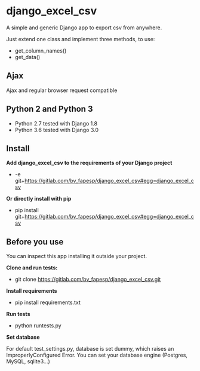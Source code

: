 # django_excel_csv

A simple and generic Django app to export csv from anywhere. 

Just extend one class and implement three methods, to use:
* get_column_names()
* get_data()


## Ajax
Ajax and regular browser request compatible


## Python 2 and Python 3
* Python 2.7 tested with Django 1.8
* Python 3.6 tested with Django 3.0



## Install 

**Add django_excel_csv to the requirements of your Django project**
* -e git+https://gitlab.com/bv_fapesp/django_excel_csv#egg=django_excel_csv

**Or directly install with pip**
* pip install git+https://gitlab.com/bv_fapesp/django_excel_csv#egg=django_excel_csv



## Before you use

You can inspect this app installing it outside your project. 


**Clone and run tests:**
*  git clone https://gitlab.com/bv_fapesp/django_excel_csv.git

**Install requirements**
*  pip install requirements.txt

**Run tests**
* python runtests.py


**Set database**

For default test_settings.py, database is set dummy, which raises an ImproperlyConfigured Error.
You can set your database engine (Postgres, MySQL, sqlite3...)
 

